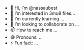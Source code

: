 - 👋 Hi, I’m @nassaubest
- 👀 I’m interested in 3mu8 files...
- 🌱 I’m currently learning ...
- 💞️ I’m looking to collaborate on ...
- 📫 How to reach me ...
- 😄 Pronouns: ...
- ⚡ Fun fact: ...

<!---
nassaubest/nassaubest is a ✨ special ✨ repository because its `README.md` (this file) appears on your GitHub profile.
You can click the Preview link to take a look at your changes.
--->
